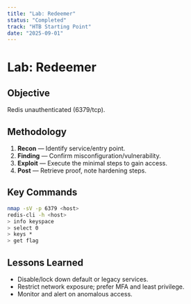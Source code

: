 ```yaml
---
title: "Lab: Redeemer"
status: "Completed"
track: "HTB Starting Point"
date: "2025-09-01"
---
```


# Lab: Redeemer

## Objective
Redis unauthenticated (6379/tcp).

## Methodology
1. **Recon** — Identify service/entry point.
2. **Finding** — Confirm misconfiguration/vulnerability.
3. **Exploit** — Execute the minimal steps to gain access.
4. **Post** — Retrieve proof, note hardening steps.

## Key Commands
```bash
nmap -sV -p 6379 <host>
redis-cli -h <host>
> info keyspace
> select 0
> keys *
> get flag
```

## Lessons Learned
- Disable/lock down default or legacy services.
- Restrict network exposure; prefer MFA and least privilege.
- Monitor and alert on anomalous access.